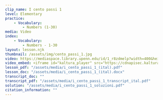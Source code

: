 ```yaml
---
clip_name: I cento passi 1 
level: Elementary
practice: 
    - Vocabulary: 
        - Numbers (1-30)
media: Video
index: 
    - Vocabulary: 
        - Numbers - 1-30
layout: lesson.njk
thumbnail: /assets/img/cento_passi_1.jpg
video: https://mediaspace.library.upenn.edu/id/1_r8zdmelp?width=400&height=285&playerId=52628472
video_embed: <iframe id="kaltura_player" src="https://cdnapisec.kaltura.com/p/1147242/sp/114724200/embedIframeJs/uiconf_id/9757771/partner_id/1147242?iframeembed=true&playerId=kaltura_player&entry_id=1_r8zdmelp&flashvars[streamerType]=auto&amp;flashvars[localizationCode]=en&amp;flashvars[sideBarContainer.plugin]=true&amp;flashvars[sideBarContainer.position]=left&amp;flashvars[sideBarContainer.clickToClose]=true&amp;flashvars[chapters.plugin]=true&amp;flashvars[chapters.layout]=vertical&amp;flashvars[chapters.thumbnailRotator]=false&amp;flashvars[streamSelector.plugin]=true&amp;flashvars[EmbedPlayer.SpinnerTarget]=videoHolder&amp;flashvars[dualScreen.plugin]=true&amp;flashvars[Kaltura.addCrossoriginToIframe]=true&amp;&wid=1_40d4day3" width="400" height="285" allowfullscreen webkitallowfullscreen mozAllowFullScreen allow="autoplay *; fullscreen *; encrypted-media *" sandbox="allow-downloads allow-forms allow-same-origin allow-scripts allow-top-navigation allow-pointer-lock allow-popups allow-modals allow-orientation-lock allow-popups-to-escape-sandbox allow-presentation allow-top-navigation-by-user-activation" frameborder="0" title="I cento passi 1"></iframe>
lesson_pdf: "/assets/media/i_cento_passi_1_(ital).pdf"
lesson_doc: "/assets/media/i_cento_passi_1_(ital).docx"
transcript_doc: ""
transcript_pdf: "/assets/media/i_cento_passi_1_transcript_ital.pdf"
solution: "/assets/media/i_cento_passi_1_soluzioni.pdf"
citation_information: ""
---
```

